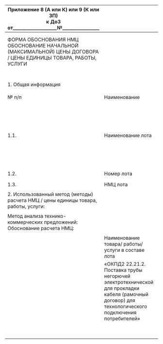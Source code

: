 | Приложение 8 (А или К) или 9 (К или ЗП)<br/>к ДоЗ<br/>от\_\_\_\_\_\_\_\_\_\_\_\_\_\_\_\_\_\_\_№\_\_\_\_\_\_\_\_\_\_\_\_\_\_\_\_ |                                                                                                                                                    |                                                                                                                                                    |                                              |                               |                                                |
| ------------------------------------------------------------------------------------------------------------------------------- | -------------------------------------------------------------------------------------------------------------------------------------------------- | -------------------------------------------------------------------------------------------------------------------------------------------------- | -------------------------------------------- | ----------------------------- | ---------------------------------------------- |
|                                                                                                                                 |                                                                                                                                                    |                                                                                                                                                    |                                              |                               |                                                |
|                                                                                                                                 |                                                                                                                                                    |                                                                                                                                                    |                                              |                               |                                                |
| ФОРМА ОБОСНОВАНИЯ НМЦ<br/>ОБОСНОВАНИЕ НАЧАЛЬНОЙ (МАКСИМАЛЬНОЙ) ЦЕНЫ ДОГОВОРА / ЦЕНЫ ЕДИНИЦЫ ТОВАРА, РАБОТЫ, УСЛУГИ              |                                                                                                                                                    |                                                                                                                                                    |                                              |                               |                                                |
|                                                                                                                                 |                                                                                                                                                    |                                                                                                                                                    |                                              |                               |                                                |
|                                                                                                                                 |                                                                                                                                                    |                                                                                                                                                    |                                              |                               |                                                |
|                                                                                                                                 |                                                                                                                                                    |                                                                                                                                                    |                                              |                               |                                                |
|                                                                                                                                 |                                                                                                                                                    |                                                                                                                                                    |                                              |                               |                                                |
|                                                                                                                                 |                                                                                                                                                    |                                                                                                                                                    |                                              |                               |                                                |
|                                                                                                                                 |                                                                                                                                                    |                                                                                                                                                    |                                              |                               |                                                |
|                                                                                                                                 |                                                                                                                                                    |                                                                                                                                                    |                                              |                               |                                                |
| 1. Общая информация                                                                                                             |                                                                                                                                                    |                                                                                                                                                    |                                              |                               |                                                |
|                                                                                                                                 |                                                                                                                                                    |                                                                                                                                                    |                                              |                               |                                                |
| № п/п                                                                                                                           | Наименование                                                                                                                                       | Информация по лоту                                                                                                                                 |                                              |                               |                                                |
| 1.1.                                                                                                                            | Наименование лота                                                                                                                                  | «ОКПД2 22.21.2. Поставка трубы негорючей электротехнической для прокладки кабеля (рамочный договор) для технологического подключения потребителей» |                                              |                               |                                                |
| 1.2.                                                                                                                            | Номер лота                                                                                                                                         | № 0138-ТПИР ОТМ-2025-СЭ                                                                                                                            |                                              |                               |                                                |
| 1.3.                                                                                                                            | НМЦ лота                                                                                                                                           | 44,776,754.52                                                                                                                                      |                                              |                               |                                                |
|                                                                                                                                 |                                                                                                                                                    |                                                                                                                                                    |                                              |                               |                                                |
| 2. Использованный метод (методы) расчета НМЦ / цены единицы товара, работы, услуги:                                             |                                                                                                                                                    |                                                                                                                                                    |                                              |                               |                                                |
|                                                                                                                                 |                                                                                                                                                    |                                                                                                                                                    |                                              |                               |                                                |
| Метод анализа технико-коммерческих предложений:<br/>Обоснование расчета НМЦ:                                                    |                                                                                                                                                    |                                                                                                                                                    |                                              |                               |                                                |
|                                                                                                                                 |                                                                                                                                                    |                                                                                                                                                    |                                              |                               |                                                |
|                                                                                                                                 | Наименование товара/ работы/ услуги в составе лота                                                                                                 | Наименование источника ценовой информации (ИЦИ)                                                                                                    | Цена из соответствующего ИЦИ, в руб. без НДС | Цена итоговая, в руб. без НДС | Комментарии                                    |
|                                                                                                                                 | «ОКПД2 22.21.2. Поставка трубы негорючей электротехнической для прокладки кабеля (рамочный договор) для технологического подключения потребителей» | ТКП1                                                                                                                                               | 41,685,730.00                                | 44,776,754.52                 | Среднее арифметическое значение полученных ТКП |
|                                                                                                                                 |                                                                                                                                                    | ТКП2                                                                                                                                               | 45,193,871.75                                |                               |                                                |
|                                                                                                                                 |                                                                                                                                                    | ТКП3                                                                                                                                               | 47,450,661.80                                |                               |                                                |
